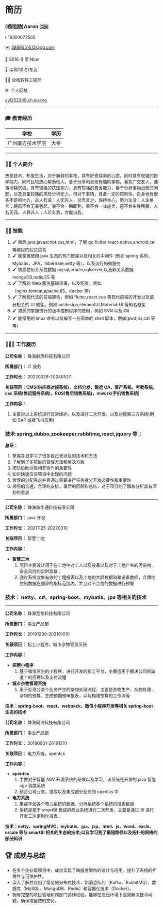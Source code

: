 # 简历

### (杨运励)Aaron 🇨🇳

📞 18300072565

✉️ 2889651613@qq.com

📜 2018-9 至 Now

📍 深圳/珠海/东莞

🧘🏻 全栈软件工程师

🌐  个人网址

[yyl202248.ch.eu.org](https://yyl202248.ch.eu.org/)

---

### 🎓 教育经历

| 学校             | 学历 |
| ---------------- | ---- |
| 广州南方技术学院 | 大专 |

---

### 🤵🏻 个人简介

热爱技术，热爱生活，对于新鲜的事物，具有好奇探索的心态，同时具有较强的自学能力，同时比较热心帮助他人，善于分享和发现有趣的事物，喜欢广交友人，遇事冷静沉稳，具有较强的抗压能力，具有较强的自省能力，善于分析事物出现的问题，以及具备较强的风险分析能力，但对于事情，具备一定的原则性，自身也有很多不足的地方，古人有语：人无完人，总而言之，保持本心，努力生活；人生格言：飓风不会无辜卷起，浪不会一瞬即到，善不会一味施舍，恶不会生性残暴，人若无我，人将非人；人若有我，方能自我。

---

### 🥷🏻 技能

1. 🖌️ 熟悉 java,javascript,css,html，了解 go,flutter react-native,android,c#等编程的程式语言
2. 🖌️ 能掌握使用 java 生态的热门框架以及相关的中间件 (例如 spring 系列，Mybatis，JPA，hibernate,netty 等），以及流行的微服务
3. 🖌️ 熟悉使用关系性数据 mysql,oracle,sqlserver,以及非关系数据 mongoDB,redis,ES 等
4. 🖌️ 了解的 Web 服务基础部署，以及配置，例如（nginx.tomcat,apache,IIS，docker 等）
5. 🖌️ 了解现代式的前端架构，例如 flutter,react,vue 等现代前端的开发以及部分相关的 UI 框架，例如 antdesign,elementUI,Material-UI 等知名框架
6. 🖌️ 熟悉的掌握流行的版本控制程序的使用，例如 SVN 以及 Git
7. 🖌️ 能常用的 linux 命令以及编写一些简单的 shell 脚本，例如(pwd,ps,cat 等等)

---

### 👨🏻‍💼 工作履历

**公司名称：** 珠海魅族科技有限公司

**所属部门：** IT 服务

**工作时长：** 20220328-20240527

**关联项目：CMS(供应商对接系统)，文档分发，致远 OA，资产系统，考勤系统，csc 系统(售后服务系统)，ROS(售后销售系统)，mwork(手机销售系统)**

**工作内容：**

1. 主要对以上系统进行日常维护，以及进行二次开发，以及对接第三方系统(例如 SAP 或者飞书应用)

### 技术:spring,dubbo,zookeeper,rabbitmq,react,jquery 等；

**总结：**

1. 掌握并且学习了很多自己未涉及的技术和方法
2. 了解到了多项目的管理方法和解决方案
3. 团队协助以及相互合作的重要性
4. 如何快速应变项目中出现的问题
5. 合理的分配需求并且通过需要进行任务拆分开发必要性和重要性
6. 顺畅的沟通，合理的安排，事后的回顾和总结，对于项目的了解和分析具有深刻的意思

---

**公司名称：** 珠海新华通科技有限公司

**所属部门：** java 开发

**工作时长：** 20211125-20220310

**关联项目：** 智慧工地

**工作内容：**

- **智慧工地**
  1. 项目主要设计用于在工地中对工人以及设备以及对于工地产生的污染物，安全风险的实时监督；
  2. 通过系统收集有效的工程报表以及工地的大屏数据和和设备数据，合理地控制数据在国家的指标范围内，并且对不合格的数据进行预警

### **技术： netty、c#、spring-boot、mybatis、jpa 等相关的技术**

---

**公司名称：** 珠海宽怡科技有限公司

**所属部门：** 事业产品部

**工作时长：** 20191230-202101010

**关联项目：** 招工小程序，城市杂物管理系统

**工作内容：**

- **招聘小程序**
  1. 基于微信原生的小程序，进行开发的招工平台，主要适用于解决公司的派遣工的招聘以及支付流程
- **城市杂物管理系统**
  1. 用于处理公某个业务产生的杂物处理流程，主要是杂物生产，杂物处理，杂物的预算，生成预期预审报表，以及构建预算的工作流等

**技术：spring-boot、react、webpack、微信小程序开发等相关 spring-boot 生态的技术**

**公司名称：** 珠海同海科技有限公司

**所属部门：** 事业产品部

**工作时长：** 20180901-20191210

**关联项目：** 电力系统，opentcs

**工作内容：**

- **opentcs**
  1. 主要对于智能 AGV 开源系统的研发以及学习，该系统是开源的 java 智能 agv 调度系统
  2. 结合公司业务，提取以及集成部分业务到 opentcs 中
- **电力系统**
  1. 集成华润各个电力系统的数据，分析系统各个系统的报表数据
  2. 系统是基于 smartBI 现成的商业系统进行二次开发，主要是通过 BI 进行开发二次定制化报表；

**技术：netty、springMVC、mybatis、jpa、jsp、html、js、word、excle、orcale 等与 smartBI 相关的生态的技术;以及学习到了最短路径以及拓扑的网络的部分知识**

## 🏆 成就与总结

- 在多个企业级项目中，成功实现了微服务架构的设计与应用，提升了系统的扩展性与可维护性。
- 深入了解并应用了常见的分布式技术，如消息队列（Kafka、RabbitMQ）、数据库（MySQL、MongoDB、Redis）和容器化技术（Docker）。
- 拥有完整的项目管理和跨部门协作经验，能够在高压环境下高效解决技术问题，确保项目按时交付。
